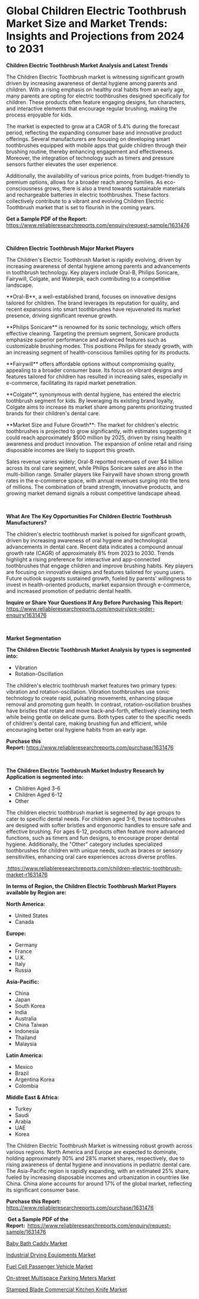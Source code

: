 <p><h1>Global Children Electric Toothbrush Market Size and Market Trends: Insights and Projections from 2024 to 2031</h1></p><p><strong>Children Electric Toothbrush Market Analysis and Latest Trends</strong></p>
<p><p>The Children Electric Toothbrush market is witnessing significant growth driven by increasing awareness of dental hygiene among parents and children. With a rising emphasis on healthy oral habits from an early age, many parents are opting for electric toothbrushes designed specifically for children. These products often feature engaging designs, fun characters, and interactive elements that encourage regular brushing, making the process enjoyable for kids.</p><p>The market is expected to grow at a CAGR of 5.4% during the forecast period, reflecting the expanding consumer base and innovative product offerings. Several manufacturers are focusing on developing smart toothbrushes equipped with mobile apps that guide children through their brushing routine, thereby enhancing engagement and effectiveness. Moreover, the integration of technology such as timers and pressure sensors further elevates the user experience.</p><p>Additionally, the availability of various price points, from budget-friendly to premium options, allows for a broader reach among families. As eco-consciousness grows, there is also a trend towards sustainable materials and rechargeable batteries in electric toothbrushes. These factors collectively contribute to a vibrant and evolving Children Electric Toothbrush market that is set to flourish in the coming years.</p></p>
<p><strong>Get a Sample PDF of the Report:&nbsp;</strong> <a href="https://www.reliableresearchreports.com/enquiry/request-sample/1631476?utm_campaign=28&utm_medium=2&utm_source=Github&utm_content=ia&utm_term=27102024&utm_id=children-electric-toothbrush">https://www.reliableresearchreports.com/enquiry/request-sample/1631476</a></p>
<p>&nbsp;</p>
<p><strong>Children Electric Toothbrush Major Market Players</strong></p>
<p><p>The Children's Electric Toothbrush Market is rapidly evolving, driven by increasing awareness of dental hygiene among parents and advancements in toothbrush technology. Key players include Oral-B, Philips Sonicare, Fairywill, Colgate, and Waterpik, each contributing to a competitive landscape.</p><p>**Oral-B**, a well-established brand, focuses on innovative designs tailored for children. The brand leverages its reputation for quality, and recent expansions into smart toothbrushes have rejuvenated its market presence, driving significant revenue growth.</p><p>**Philips Sonicare** is renowned for its sonic technology, which offers effective cleaning. Targeting the premium segment, Sonicare products emphasize superior performance and advanced features such as customizable brushing modes. This positions Philips for steady growth, with an increasing segment of health-conscious families opting for its products.</p><p>**Fairywill** offers affordable options without compromising quality, appealing to a broader consumer base. Its focus on vibrant designs and features tailored for children has resulted in increasing sales, especially in e-commerce, facilitating its rapid market penetration.</p><p>**Colgate**, synonymous with dental hygiene, has entered the electric toothbrush segment for kids. By leveraging its existing brand loyalty, Colgate aims to increase its market share among parents prioritizing trusted brands for their children's dental care.</p><p>**Market Size and Future Growth**: The market for children's electric toothbrushes is projected to grow significantly, with estimates suggesting it could reach approximately $500 million by 2025, driven by rising health awareness and product innovation. The expansion of online retail and rising disposable incomes are likely to support this growth.</p><p>Sales revenue varies widely; Oral-B reported revenues of over $4 billion across its oral care segment, while Philips Sonicare sales are also in the multi-billion range. Smaller players like Fairywill have shown strong growth rates in the e-commerce space, with annual revenues surging into the tens of millions. The combination of brand strength, innovative products, and growing market demand signals a robust competitive landscape ahead.</p></p>
<p>&nbsp;</p>
<p><strong>What Are The Key Opportunities For Children Electric Toothbrush Manufacturers?</strong></p>
<p><p>The children's electric toothbrush market is poised for significant growth, driven by increasing awareness of oral hygiene and technological advancements in dental care. Recent data indicates a compound annual growth rate (CAGR) of approximately 8% from 2023 to 2030. Trends highlight a rising preference for interactive and app-connected toothbrushes that engage children and improve brushing habits. Key players are focusing on innovative designs and features tailored for young users. Future outlook suggests sustained growth, fueled by parents' willingness to invest in health-oriented products, market expansion through e-commerce, and increased promotion of pediatric dental health.</p></p>
<p><strong>Inquire or Share Your Questions If Any Before Purchasing This Report:</strong> <a href="https://www.reliableresearchreports.com/enquiry/pre-order-enquiry/1631476?utm_campaign=28&utm_medium=2&utm_source=Github&utm_content=ia&utm_term=27102024&utm_id=children-electric-toothbrush">https://www.reliableresearchreports.com/enquiry/pre-order-enquiry/1631476</a></p>
<p>&nbsp;</p>
<p><strong>Market Segmentation</strong></p>
<p><strong>The Children Electric Toothbrush Market Analysis by types is segmented into:</strong></p>
<p><ul><li>Vibration</li><li>Rotation-Oscillation</li></ul></p>
<p><p>The children's electric toothbrush market features two primary types: vibration and rotation-oscillation. Vibration toothbrushes use sonic technology to create rapid, pulsating movements, enhancing plaque removal and promoting gum health. In contrast, rotation-oscillation brushes have bristles that rotate and move back-and-forth, effectively cleaning teeth while being gentle on delicate gums. Both types cater to the specific needs of children's dental care, making brushing fun and efficient, while encouraging better oral hygiene habits from an early age.</p></p>
<p><strong>Purchase this Report:&nbsp;</strong><a href="https://www.reliableresearchreports.com/purchase/1631476?utm_campaign=28&utm_medium=2&utm_source=Github&utm_content=ia&utm_term=27102024&utm_id=children-electric-toothbrush">https://www.reliableresearchreports.com/purchase/1631476</a></p>
<p>&nbsp;</p>
<p><strong>The Children Electric Toothbrush Market Industry Research by Application is segmented into:</strong></p>
<p><ul><li>Children Aged 3-6</li><li>Children Aged 6-12</li><li>Other</li></ul></p>
<p><p>The children electric toothbrush market is segmented by age groups to cater to specific dental needs. For children aged 3-6, these toothbrushes are designed with softer bristles and ergonomic handles to ensure safe and effective brushing. For ages 6-12, products often feature more advanced functions, such as timers and fun designs, to encourage proper dental hygiene. Additionally, the "Other" category includes specialized toothbrushes for children with unique needs, such as braces or sensory sensitivities, enhancing oral care experiences across diverse profiles.</p></p>
<p><a href="https://www.reliableresearchreports.com/children-electric-toothbrush-market-r1631476?utm_campaign=28&utm_medium=2&utm_source=Github&utm_content=ia&utm_term=27102024&utm_id=children-electric-toothbrush">&nbsp;https://www.reliableresearchreports.com/children-electric-toothbrush-market-r1631476</a></p>
<p><strong>In terms of Region, the Children Electric Toothbrush Market Players available by Region are:</strong></p>
<p>
    <p> <strong> North America: </strong>
        <ul>
            <li>United States</li>
            <li>Canada</li>
        </ul>
        </p> 
    <p> <strong> Europe: </strong>
        <ul>
            <li>Germany</li>
            <li>France</li>
            <li>U.K.</li>
            <li>Italy</li>
            <li>Russia</li>
        </ul>
        </p> 
    <p> <strong> Asia-Pacific: </strong>
        <ul>
            <li>China</li>
            <li>Japan</li>
            <li>South Korea</li>
            <li>India</li>
            <li>Australia</li>
            <li>China Taiwan</li>
            <li>Indonesia</li>
            <li>Thailand</li>
            <li>Malaysia</li>
        </ul>
        </p> 
    <p> <strong> Latin America: </strong>
        <ul>
            <li>Mexico</li>
            <li>Brazil</li>
            <li>Argentina Korea</li>
            <li>Colombia</li>
        </ul>
        </p> 
    <p> <strong> Middle East & Africa: </strong>
        <ul>
            <li>Turkey</li>
            <li>Saudi</li>
            <li>Arabia</li>
            <li>UAE</li>
            <li>Korea</li>
        </ul>
    </p>
    </p>
<p><p>The Children Electric Toothbrush Market is witnessing robust growth across various regions. North America and Europe are expected to dominate, holding approximately 30% and 28% market shares, respectively, due to rising awareness of dental hygiene and innovations in pediatric dental care. The Asia-Pacific region is rapidly expanding, with an estimated 25% share, fueled by increasing disposable incomes and urbanization in countries like China. China alone accounts for around 17% of the global market, reflecting its significant consumer base.</p></p>
<p><strong>Purchase this Report: </strong><a href="https://www.reliableresearchreports.com/purchase/1631476?utm_campaign=28&utm_medium=2&utm_source=Github&utm_content=ia&utm_term=27102024&utm_id=children-electric-toothbrush">https://www.reliableresearchreports.com/purchase/1631476</a></p>
<p>&nbsp;<strong>Get a Sample PDF of the Report:&nbsp;&nbsp;</strong><a href="https://www.reliableresearchreports.com/enquiry/request-sample/1631476?utm_campaign=28&utm_medium=2&utm_source=Github&utm_content=ia&utm_term=27102024&utm_id=children-electric-toothbrush">https://www.reliableresearchreports.com/enquiry/request-sample/1631476</a></p>
<p><strong></strong></p>
<p><p><a href="https://github.com/LoretaDushku585/Market-Research-Report-List-1/blob/main/baby-bath-caddy-market.md?utm_campaign=28&utm_medium=2&utm_source=Github&utm_content=ia&utm_term=27102024&utm_id=children-electric-toothbrush">Baby Bath Caddy Market</a></p><p><a href="https://github.com/florjvdva/Market-Research-Report-List-1/blob/main/industrial-drying-equipments-market.md?utm_campaign=28&utm_medium=2&utm_source=Github&utm_content=ia&utm_term=27102024&utm_id=children-electric-toothbrush">Industrial Drying Equipments Market</a></p><p><a href="https://www.linkedin.com/pulse/fuel-cell-passenger-vehicle-market-segmentation-geographical-gaxke?utm_campaign=28&utm_medium=2&utm_source=Github&utm_content=ia&utm_term=27102024&utm_id=children-electric-toothbrush">Fuel Cell Passenger Vehicle Market</a></p><p><a href="https://www.linkedin.com/pulse/on-street-multispace-parking-meters-market-trends-strategic-lyrve?utm_campaign=28&utm_medium=2&utm_source=Github&utm_content=ia&utm_term=27102024&utm_id=children-electric-toothbrush">On-street Multispace Parking Meters Market</a></p><p><a href="https://issuu.com/reportprime-2/docs/stamped-blade-commercial-kitchen-kn_63c30839483a41?utm_campaign=28&utm_medium=2&utm_source=Github&utm_content=ia&utm_term=27102024&utm_id=children-electric-toothbrush">Stamped Blade Commercial Kitchen Knife Market</a></p></p>